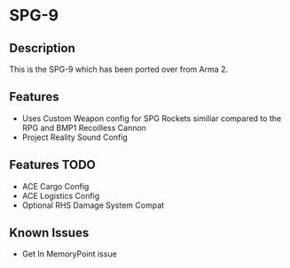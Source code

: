 # SPG-9

## Description
This is the SPG-9 which has been ported over from Arma 2.

## Features
* Uses Custom Weapon config for SPG Rockets similiar compared to the RPG and BMP1 Recoilless Cannon
* Project Reality Sound Config

## Features TODO
* ACE Cargo Config
* ACE Logistics Config
* Optional RHS Damage System Compat

## Known Issues
* Get In MemoryPoint issue